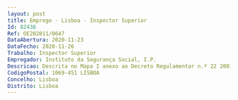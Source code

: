 ```yaml
--- 
layout: post
title: Emprego - Lisboa - Inspector Superior
Id: 82438
Ref: OE202011/0647
DataAbertura: 2020-11-23
DataFecho: 2020-11-26
Trabalho: Inspector Superior
Empregador: Instituto da Segurança Social, I.P.
Descricao: Descrita no Mapa I anexo ao Decreto Regulamentar n.º 22 2001, de 26 dedezembro
CodigoPostal: 1069-451 LISBOA
Concelho: Lisboa
Distrito: Lisboa
--- 
```

